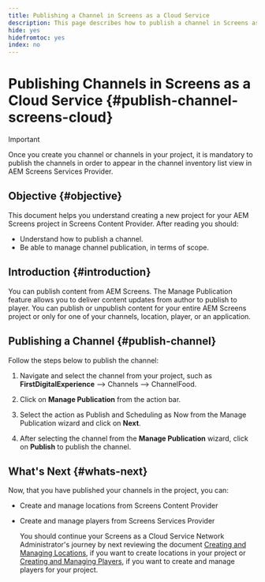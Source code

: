 ```yaml
---
title: Publishing a Channel in Screens as a Cloud Service
description: This page describes how to publish a channel in Screens as a Cloud Service.
hide: yes
hidefromtoc: yes
index: no
---
```


# Publishing Channels in Screens as a Cloud Service {#publish-channel-screens-cloud}

>[!IMPORTANT]
>Once you create you channel or channels in your project, it is mandatory to publish the channels in order to appear in the channel inventory list view in AEM Screens Services Provider.

## Objective {#objective}

This document helps you understand creating a new project for your AEM Screens project in Screens Content Provider. After reading you should:

* Understand how to publish a channel.
* Be able to manage channel publication, in terms of scope.

## Introduction {#introduction}

You can publish content from AEM Screens. The Manage Publication feature allows you to deliver content updates from author to publish to player. You can publish or unpublish content for your entire AEM Screens project or only for one of your channels, location, player, or an application.

## Publishing a Channel {#publish-channel}

Follow the steps below to publish the channel:

1. Navigate and select the channel from your project, such as **FirstDigitalExperience** --> Channels --> ChannelFood.

1. Click on **Manage Publication** from the action bar.

1. Select the action as Publish and Scheduling as Now from the Manage Publication wizard and click on **Next**.

1. After selecting the channel from the **Manage Publication** wizard, click on **Publish** to publish the channel.


## What's Next {#whats-next}

Now, that you have published your channels in the project, you can:

* Create and manage locations from Screens Content Provider
* Create and manage players from Screens Services Provider

   You should continue your Screens as a Cloud Service Network Administrator's journey by next reviewing the document [Creating and Managing Locations](/help/screens-cloud/creating-channels-screens-cloud.md), if you want to create locations in your project or  [Creating and Managing Players](/help/screens-cloud/creating-channels-screens-cloud.md), if you want to create and manage players for your project.